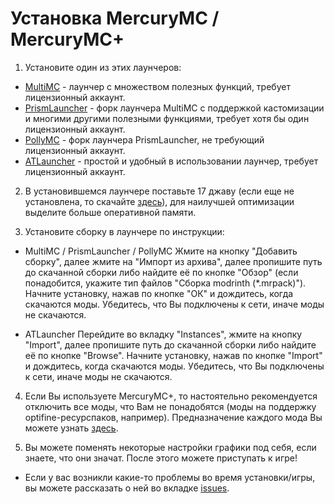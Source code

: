 # Установка MercuryMC / MercuryMC+
1. Установите один из этих лаунчеров:
- [MultiMC](https://multimc.org/) - лаунчер с множеством полезных функций, требует лицензионный аккаунт.
- [PrismLauncher](https://prismlauncher.org/) - форк лаунчера MultiMC с поддержкой кастомизации и многими другими полезными функциями, требует хотя бы один лицензионный аккаунт.
- [PollyMC](https://github.com/fn2006/PollyMC) - форк лаунчера PrismLauncher, не требующий лицензионный аккаунт.
- [ATLauncher](https://atlauncher.com/) - простой и удобный в использовании лаунчер, требует лицензионный аккаунт.

2. В установившемся лаунчере поставьте 17 джаву (если еще не установлена, то скачайте [здесь](https://www.oracle.com/java/technologies/javase/jdk17-archive-downloads.html)), для наилучшей оптимизации выделите больше оперативной памяти.

3. Установите сборку в лаунчере по инструкции:
- MultiMC / PrismLauncher / PollyMC
Жмите на кнопку "Добавить сборку", далее жмите на "Импорт из архива", далее пропишите путь до скачанной сборки либо найдите её по кнопке "Обзор" (если понадобится, укажите тип файлов "Сборка modrinth (*.mrpack)"). Начните установку, нажав по кнопке "ОК" и дождитесь, когда скачаются моды. Убедитесь, что Вы подключены к сети, иначе моды не скачаются.

- ATLauncher
Перейдите во вкладку "Instances", жмите на кнопку "Import", далее пропишите путь до скачанной сборки либо найдите её по кнопке "Browse". Начните установку, нажав по кнопке "Import" и дождитесь, когда скачаются моды. Убедитесь, что Вы подключены к сети, иначе моды не скачаются.

4. Если Вы используете MercuryMC+, то настоятельно рекомендуется отключить все моды, что Вам не понадобятся (моды на поддержку optifine-ресурспаков, например). Предназначение каждого мода Вы можете узнать [здесь](https://github.com/MercuryMC-Development-Team/MercuryMC-rus/blob/main/mods.md).

5. Вы можете поменять некоторые настройки графики под себя, если знаете, что они значат. После этого можете приступать к игре!

- Если у вас возникли какие-то проблемы во время установки/игры, вы можете рассказать о ней во вкладке [issues](https://github.com/MercuryMC-Development-Team/MercuryMC-rus/issues).
